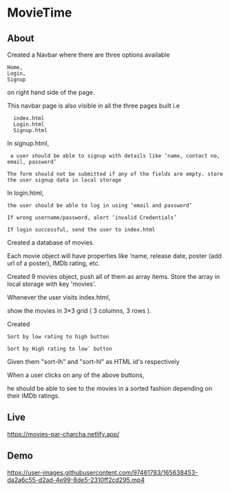 # MovieTime

## About

Created a Navbar where there are three options available

    Home, 
    Login, 
    Signup
    
on right hand side of the page. 
  
  This navbar page is also visible in all the three pages built i.e 
      
      index.html 
      Login.html
      Signup.html
 
 In signup.html, 
 
     a user should be able to signup with details like ‘name, contact no, email, password’ 

    The form should not be submitted if any of the fields are empty. store the user signup data in local storage

In login.html, 

    the user should be able to log in using ‘email and password’

    If wrong username/password, alert ‘invalid Credentials’

    If login successful, send the user to index.html
    
Created a database of movies. 

Each movie object will have properties like ‘name, release date, poster (add url of a poster), IMDb rating, etc.

Created 9 movies object, push all of them as array items. Store the array in local storage with key 'movies'.

Whenever the user visits index.html, 

show the movies in 3*3 grid ( 3 columns, 3 rows ).

Created 
    
    Sort by low rating to high button
    
    Sort by High rating to low` button
    
Given them "sort-lh" and "sort-hl" as HTML id's respectively

When a user clicks on any of the above buttons, 

he should be able to see to the movies in a sorted fashion depending on their IMDb ratings.  

## Live

https://movies-par-charcha.netlify.app/

## Demo


https://user-images.githubusercontent.com/97461783/165638453-da2a6c55-d2ad-4e99-8de5-2310ff2cd295.mp4



